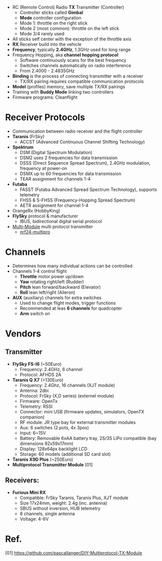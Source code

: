 * RC (Remote Control) Radio **TX** Transmitter (Controller)
  - Controller sticks called **Gimbal**
  - **Mode** controller configuration
  - Mode 1: throttle on the right stick
  - Mode 2 (most common): throttle on the left stick
  - Mode 3/4 rarely used
* All sticks self center with the exception of the throttle axis
* **RX** Receiver build into the vehicle 
* **Frequency**, typically **2.4GHz**, 1.3GHz used for long range
* Frequency Hopping, aka **channel hopping protocol**
  - Software continuously scans for the best frequency
  - Switches channels automatically on radio interference
  - From 2.4000 - 2.4835GHz
* **Binding** is the process of connecting transmitter with a receiver
  - TX/RX pairing requires compatible communication protocols
* **Model** (profiles) memory, save multiple TX/RX pairings
* Training with **Buddy Mode** linking two controllers
* Firmware programs: Cleanflight

# Receiver Protocols

* Communication between radio receiver and the flight controller
* **Taranis** (FrSky)
  - ACCST (Advanced Continuous Channel Shifting Technology)
* **Spektrum** 
  - DSM (Digital Spectrum Modulation)
  - DSM2 uses 2 frequencies for data transmission
  - DSSS (Direct Sequence Spread Spectrum), 2.4GHz modulation, frequency at power-on
  - DSMX up to 60 frequencies for data transmission
  - TEAR assignment for channels 1-4
* **Futaba**
  - FASST (Futaba Advanced Spread Spectrum Technology), supports telemetry
  - FHSS & S-FHSS (Frequency-Hopping Spread Spectrum)
  - AETR assignment for channel 1-4
* OrangeRx (HobbyKing)
* **FlySky** protocol & manufacturer
  - IBUS, bidirectional digital serial protocol
* [Multi-Module](https://github.com/pascallanger/DIY-Multiprotocol-TX-Module) multi protocol transmitter 
  - [nrf24-multipro](https://github.com/goebish/nrf24_multipro)

# Channels

* Determines how many individual actions can be controlled 
* Channels 1-4 control flight
  - **Throttle** motor power up/down
  - **Yaw** rotating right/left (Rudder)
  - **Pitch** lean forward/backward (Elevator)
  - **Roll** lean left/right (Aileron)
* **AUX** (auxiliary) channels for extra switches 
  - Used to change flight modes, trigger functions
  - Recommended at leas **6 channels** for quadcopter
  - **Arm** switch on

# Vendors

## Transmitter

* **FlySky FS-I6** (~50Euro)
  - Frequency: 2.4GHz, 6 channel
  - Protocol: AFHDS 2A 
* **Taranis Q X7**  (>130Euro)
  - Frequency: 2.4Ghz, 16 channels (XJT module)
  - Antenna: 2dbi
  - Protocol: FrSky (X,D series) (externel module)
  - Firmware: OpenTx
  - Telemetry: RSSI
  - Connector: mini USB (firmware updates, simulators, OpenTX companion)
  - RF module: JR type bay for external transmitter modules
  - Aux: 6 switches (2 pots, 4x 3pos)
  - Input: 6~15V
  - Battery: Removable 6xAA battery tray, 2S/3S LiPo compatible (bay dimensions 92x59x17mm)
  - Display: 128x64px backlight LCD
  - Storage: 60 models (additional SD card slot)
* **Taranis X9D Plus** (~250Euro)
* **Multiprotocol Transmitter Module** [01]

## Receivers:

* **Furious Mini RX**
  - Compatible: FrSky Taranis, Taranis Plus, XJT module
  - Size 17x24mm, weight: 2.4g (inc. antenna)
  - SBUS without inversion, HUB telemetry
  - 8 channels, single antenna
  - Voltage: 4-6V

# Ref.

[01] <https://github.com/pascallanger/DIY-Multiprotocol-TX-Module>
